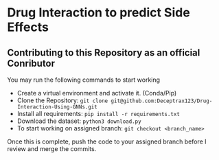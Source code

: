 # Drug Interaction to predict Side Effects

## Contributing to this Repository as an official Conributor

You may run the following commands to start working

  
- Create a virtual environment and activate it. (Conda/Pip)
- Clone the Repository: ```git clone git@github.com:Deceptrax123/Drug-Interaction-Using-GNNs.git ```
- Install all requirements: ```pip install -r requirements.txt```
- Download the dataset: ```python3 download.py``` 
- To start working on assigned branch: ```git checkout <branch_name>```


Once this is complete, push the code to your assigned branch before I review and merge the
commits.

